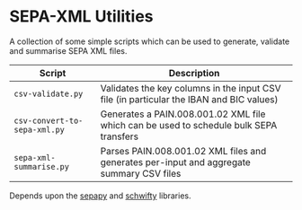 # SEPA-XML Utilities
A collection of some simple scripts which can be used to generate, validate and summarise SEPA XML files.

Script                         | Description
------                         | -----------
`csv-validate.py`              | Validates the key columns in the input CSV file (in particular the IBAN and BIC values)
`csv-convert-to-sepa-xml.py`   | Generates a PAIN.008.001.02 XML file which can be used to schedule bulk SEPA transfers
`sepa-xml-summarise.py`        | Parses PAIN.008.001.02 XML files and generates per-input and aggregate summary CSV files


Depends upon the [sepapy](https://pypi.org/project/sepapy/) and [schwifty](https://pypi.org/project/schwifty/) libraries.
